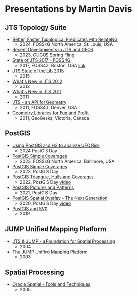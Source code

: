# Presentations by Martin Davis

## JTS Topology Suite

* [Better, Faster Topological Predicates with RelateNG](jts/Better_Faster_Topo_Predicates_with_RelateNG.pdf)
  * 2024, FOSS4G North America, St. Louis, USA
* [Recent Developments in JTS and GEOS](jts/Recent_Development_in_JTS_and_GEOS.pdf)
  * 2023, CUGOS Spring Fling
* [State of JTS 2017 - FOSS4G](jts/State_of_JTS_2017_FOSS4G.pdf)
  * 2017, FOSS4G, Boston, USA [link](https://2017.foss4g.org/post_conference/State-of-JTS.pdf)
* [JTS State of the Lib 2015](jts/JTS_State_of_the_Lib_2015.pdf)
  * 2015
* [What's New in JTS 2012](jts/Whats_New_in_JTS_2012.pdf)
  * 2012 
* [What's New in JTS 2011](jts/Whats_New_in_JTS_2011.pdf)
  * 2011
* [JTS - an API for Geometry](jts/JTS_API_for_Geometry.pdf)
  * 2011, FOSS4G, Denver, USA
* [Geometry Libraries for Fun and Profit](jts/Geometry_Libraries_for_Fun_and_Profit.pdf)
  * 2011, GeoGeeks, Victoria, Canada

## PostGIS

* [Using PostGIS and H3 to analyze UFO Risk](postgis/PostGIS_H3_UFO_Risk.pdf)
  * 2024 PostGIS Day 
* [PostGIS Simple Coverages](postgis/PostGIS_Simple_Coverages_FOSS4GNA2023.pdf)
  * 2023, FOSS4G North America, Baltimore, USA
* [PostGIS Simple Coverages](postgis/PostGIS_Simple_Coverages_PGDay2023.pdf)
  * 2023, PostGIS Day
* [PostGIS Triangule, Hulls and Coverages](postgis/PostGIS_Hulls_and_Triangulations.pdf)
  * 2022, PostGIS Day [video](https://www.youtube.com/watch?v=hpWqhqZSYAI)
* [PostGIS Pictures and Patterns](postgis/PostGIS_Pictures_and_Patterns.pdf)
  * 2021, PostGIS Day 
* [PostGIS Spatial Overlay - The Next Generation](postgis/PostGIS_Spatial_Overlay_Next_Generation.pdf)
  * 2020, PostGIS Day [video](https://www.youtube.com/watch?v=L_TDBs2cIXw)
* [PostGIS and SVG](postgis/PostGIS_and_SVG.pdf)
  * 2019

## JUMP Unified Mapping Platform

* [JTS & JUMP - a Foundation for Spatial Processing](jump/JTS_JUMP_Foundation_Spatial_Processing.pdf)
  * 2004
* [The JUMP Unified Mapping Platform](jump/JUMP_Overview.pdf)
  * 2003

## Spatial Processing

* [Oracle Spatial - Tools and Techniques](spatial/Oracle_Spatial_Tools_Techniques.pdf)
  * 2005



